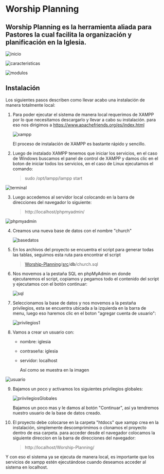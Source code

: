 # Worship Planning

## Worship Planning es la herramienta aliada para Pastores la cual facilita la organización y planificación en la Iglesia.

![inicio](README/inicio.png)

![caracteristicas](README/caracteristicas.png)

![modulos](README/modulos.png)



## Instalación

Los siguientes pasos describen como llevar acabo una instalación de manera totalmente local:

1. Para poder ejecutar el sistema de manera local requerimos de XAMPP por lo que necesitamos descargarlo y llevar a cabo su instalación. para eso nos dirigimos a https://www.apachefriends.org/es/index.html

   ![xampp](README/xampp.png)

   El proceso de instalación de XAMPP es bastante rápido y sencillo.

2. Luego de instalado XAMPP tenemos que iniciar los servicios, en el caso de Windows buscamos el panel de control de XAMPP y damos clic en el boton de iniciar todos los servicios, en el caso de Linux ejecutamos el comando:

   > sudo /opt/lampp/lampp start

![terminal](README/terminal.png)

3. Luego accedemos al servidor local colocando en la barra de direcciones del navegador lo siguiente:

   > http://localhost/phpmyadmin/

![phpmyadmin](README/phpmyadmin.png)

4. Creamos una nueva base de datos con el nombre "church"

   ![basedatos](README/basedatos.png)

5. En los archivos del proyecto se encuentra el script para generar todas las tablas, seguimos esta ruta para encontrar el script

   > [Worship-Planning](https://github.com/Chucklagos/Worship-Planning)/[src](https://github.com/Chucklagos/Worship-Planning/tree/main/src)/**db**/church.sql

6. Nos movemos a la pestaña SQL en phpMyAdmin en donde ejecutaremos el script, copiamos y pegamos todo el contenido del script y ejecutamos con el botón continuar:

    ![sql](README/sql.png)

7. Seleccionamos la base de datos y nos movemos a la pestaña privilegios, esta se encuentra ubicada a la izquierda en la barra de menu, luego eso haremos clic en el boton "agregar cuenta de usuario":

   ![privilegios1](README/privilegios1.png)

8. Vamos a crear un usuario con:

   - nombre: iglesia

   - contraseña: iglesia

   - servidor: localhost

     Así como se muestra en la imagen 

![usuario](README/usuario.png)

9. Bajamos un poco y activamos los siguientes privilegios globales:

   ![priivilegiosGlobales](README/priivilegiosGlobales.png)

   Bajamos un poco mas y le damos al botón "Continuar", así ya tendremos nuestro usuario de la base de datos creado.

10. El proyecto debe colocarse en la carpeta "htdocs" que xampp crea en la instalación, simplemente descomprimimos o clonamos el proyecto dentro de esa carpeta. para acceder desde el navegador colocamos la siguiente direccion en la barra de direcciones del navegador:

    > http://localhost/Worship-Planning/

Y con eso el sistema ya se ejecuta de manera local, es importante que los servicios de xampp estén ejecutándose cuando deseamos acceder al sistema en localhost.
